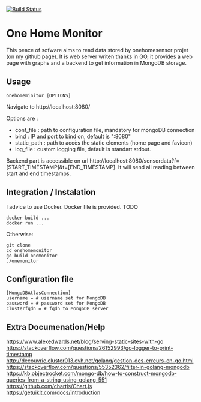 [![Build Status](https://travis-ci.org/LeadTheSalt/one_home_monitor.svg?branch=master)](https://travis-ci.org/LeadTheSalt/one_home_monitor)

# One Home Monitor 
This peace of sofware aims to read data stored by onehomesensor projet (on my github page). It is web server writen thanks in GO, it provides a web page with graphs and a backend to get information in MongoDB storage. 

## Usage 
```
onehomeminitor [OPTIONS]
```
Navigate to http://localhost:8080/

Options are :
  * conf_file : path to configuration file, mandatory for mongoDB connection
  * bind : IP and port to bind on, default is ":8080"
  * static_path : path to accès the static elements (home page and favicon)
  * log_file : custom logging file, default is standart stdout.

Backend part is accessible on url  http://localhost:8080/sensordata?f=[START_TIMESTAMP]&t=[END_TIMESTAMP]. It will send all reading between start and end timestamps. 

## Integration / Instalation
I advice to use Docker. Docker file is provided. TODO
```
docker build ...
docker run ... 
```

Otherwise:
```
git clone 
cd onehomemonitor
go build onemonitor 
./onemonitor
```

## Configuration file 
```
[MongoDBAtlasConnection]
username = # username set for MongoDB
password = # password set for MongoDB
clusterfqdn = # fqdn to MongoDB server 

```

## Extra Documenation/Help
https://www.alexedwards.net/blog/serving-static-sites-with-go  
https://stackoverflow.com/questions/26152993/go-logger-to-print-timestamp  
http://decouvric.cluster013.ovh.net/golang/gestion-des-erreurs-en-go.html  
https://stackoverflow.com/questions/55352362/filter-in-golang-mongodb   
https://kb.objectrocket.com/mongo-db/how-to-construct-mongodb-queries-from-a-string-using-golang-551  
https://github.com/chartjs/Chart.js  
https://getuikit.com/docs/introduction  